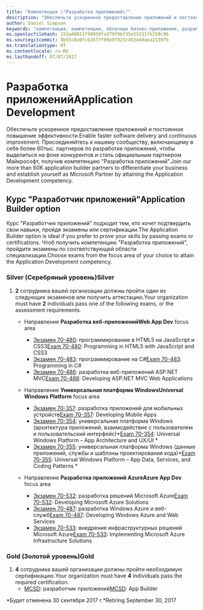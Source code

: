```yaml
---
title: "Компетенция \"Разработка приложений\""
description: "Обеспечьте ускоренное предоставление приложений и постоянное повышение эффективности. Присоединяйтесь к нашему сообществу, включающему в себя более 60тыс. партнеров по разработке приложений, чтобы выделиться на фоне конкурентов и стать официальным партнером Майкрософт, получив компетенцию \"Разработка приложений\"."
author: Daniel Simpson
keywords: "компетенция, компетенции, облачные бизнес-приложения, разработка приложений"
ms.openlocfilehash: 153a40815f99950fa379f9bf35e55151fb159c96
ms.sourcegitcommit: 8b55c0a9fc63577f09a97923c453e4daea21397b
ms.translationtype: HT
ms.contentlocale: ru-RU
ms.lasthandoff: 07/07/2017
---
```

# <a name="application-development"></a><span data-ttu-id="10437-105">Разработка приложений</span><span class="sxs-lookup"><span data-stu-id="10437-105">Application Development</span></span> 

<span data-ttu-id="10437-106">Обеспечьте ускоренное предоставление приложений и постоянное повышение эффективности.</span><span class="sxs-lookup"><span data-stu-id="10437-106">Enable faster software delivery and continuous improvement.</span></span> <span data-ttu-id="10437-107">Присоединяйтесь к нашему сообществу, включающему в себя более 60тыс. партнеров по разработке приложений, чтобы выделиться на фоне конкурентов и стать официальным партнером Майкрософт, получив компетенцию "Разработка приложений".</span><span class="sxs-lookup"><span data-stu-id="10437-107">Join our more than 60K application builder partners to differentiate your business and establish yourself as Microsoft Partner by attaining the Application Development competency.</span></span>

## <a name="application-builder-option"></a><span data-ttu-id="10437-108">Курс "Разработчик приложений"</span><span class="sxs-lookup"><span data-stu-id="10437-108">Application Builder option</span></span>
<span data-ttu-id="10437-109">Курс "Разработчик приложений" подходит тем, кто хочет подтвердить свои навыки, пройдя экзамены или сертификации.</span><span class="sxs-lookup"><span data-stu-id="10437-109">The Application Builder option is ideal if you prefer to prove your skills by passing exams or certifications.</span></span>  <span data-ttu-id="10437-110">Чтоб получить компетенцию "Разработка приложений", пройдите экзамены по соответствующей области специализации.</span><span class="sxs-lookup"><span data-stu-id="10437-110">Choose exams from the focus area of your choice to attain the Application Development competency.</span></span>


### <a name="silver"></a><span data-ttu-id="10437-111">Silver (Серебряный уровень)</span><span class="sxs-lookup"><span data-stu-id="10437-111">Silver</span></span>
1. <span data-ttu-id="10437-112">**2** сотрудника вашей организации должны пройти один из следующих экзаменов или получить аттестацию.</span><span class="sxs-lookup"><span data-stu-id="10437-112">Your organization must have **2** individuals pass one of the following exams, or the assessment requirements.</span></span>

    - <span data-ttu-id="10437-113">Направление **Разработка веб-приложений**</span><span class="sxs-lookup"><span data-stu-id="10437-113">**Web App Dev** focus area</span></span>
        - <span data-ttu-id="10437-114">[Экзамен 70-480](https://www.microsoft.com/en-us/learning/exam-70-480.aspx): программирование в HTML5 на JavaScript и CSS3</span><span class="sxs-lookup"><span data-stu-id="10437-114">[Exam 70-480](https://www.microsoft.com/en-us/learning/exam-70-480.aspx): Programming in HTML5 with JavaScript and CSS3</span></span>  
        - <span data-ttu-id="10437-115">[Экзамен 70-483](https://www.microsoft.com/en-us/learning/exam-70-483.aspx): программирование на C#</span><span class="sxs-lookup"><span data-stu-id="10437-115">[Exam 70-483](https://www.microsoft.com/en-us/learning/exam-70-483.aspx): Programming in C#</span></span> 
        - <span data-ttu-id="10437-116">[Экзамен 70-486](https://www.microsoft.com/en-us/learning/exam-70-486.aspx): разработка веб-приложений ASP.NET MVC</span><span class="sxs-lookup"><span data-stu-id="10437-116">[Exam 70-486](https://www.microsoft.com/en-us/learning/exam-70-486.aspx): Developing ASP.NET MVC Web Applications</span></span>  

    - <span data-ttu-id="10437-117">Направление **Универсальная платформа Windows**</span><span class="sxs-lookup"><span data-stu-id="10437-117">**Universal Windows Platform** focus area</span></span>
        - <span data-ttu-id="10437-118">[Экзамен 70-357](https://www.microsoft.com/en-us/learning/exam-70-357.aspx): разработка приложений для мобильных устройств</span><span class="sxs-lookup"><span data-stu-id="10437-118">[Exam 70-357](https://www.microsoft.com/en-us/learning/exam-70-357.aspx): Developing Mobile Apps</span></span> 
        - <span data-ttu-id="10437-119">[Экзамен 70-354](https://www.microsoft.com/en-us/learning/exam-70-354.aspx): универсальная платформа Windows (архитектура приложений, взаимодействие с пользователем и пользовательский интерфейс)\*</span><span class="sxs-lookup"><span data-stu-id="10437-119">[Exam 70-354](https://www.microsoft.com/en-us/learning/exam-70-354.aspx): Universal Windows Platform – App Architecture and UX/UI \*</span></span>  
        - <span data-ttu-id="10437-120">[Экзамен 70-355](https://www.microsoft.com/en-us/learning/exam-70-355.aspx): универсальная платформа Windows (данные приложений, службы и шаблоны проектирования кода)\*</span><span class="sxs-lookup"><span data-stu-id="10437-120">[Exam 70-355](https://www.microsoft.com/en-us/learning/exam-70-355.aspx): Universal Windows Platform – App Data, Services, and Coding Patterns \*</span></span>  

    - <span data-ttu-id="10437-121">Направление **Разработка приложений Azure**</span><span class="sxs-lookup"><span data-stu-id="10437-121">**Azure App Dev** focus area</span></span>
        - <span data-ttu-id="10437-122">[Экзамен 70-532](https://www.microsoft.com/en-us/learning/exam-70-532.aspx): разработка решений Microsoft Azure</span><span class="sxs-lookup"><span data-stu-id="10437-122">[Exam 70-532](https://www.microsoft.com/en-us/learning/exam-70-532.aspx): Developing Microsoft Azure Solutions</span></span> 
        - <span data-ttu-id="10437-123">[Экзамен 70-487](https://www.microsoft.com/en-us/learning/exam-70-487.aspx): разработка Windows Azure и веб-служб</span><span class="sxs-lookup"><span data-stu-id="10437-123">[Exam 70-487](https://www.microsoft.com/en-us/learning/exam-70-487.aspx): Developing Windows Azure and Web Services</span></span>
        - <span data-ttu-id="10437-124">[Экзамен 70-533](https://www.microsoft.com/en-us/learning/exam-70-533.aspx): внедрение инфраструктурных решений Microsoft Azure</span><span class="sxs-lookup"><span data-stu-id="10437-124">[Exam 70-533](https://www.microsoft.com/en-us/learning/exam-70-533.aspx): Implementing Microsoft Azure Infrastructure Solutions</span></span>   


### <a name="gold"></a><span data-ttu-id="10437-125">Gold (Золотой уровень)</span><span class="sxs-lookup"><span data-stu-id="10437-125">Gold</span></span>
1. <span data-ttu-id="10437-126">**4** сотрудника вашей организации должны пройти необходимую сертификацию.</span><span class="sxs-lookup"><span data-stu-id="10437-126">Your organization must have **4** individuals pass the required certification.</span></span>
    - <span data-ttu-id="10437-127">[MCSD](https://www.microsoft.com/en-us/learning/mcsd-app-builder-certification.aspx): разработчик приложений</span><span class="sxs-lookup"><span data-stu-id="10437-127">[MCSD](https://www.microsoft.com/en-us/learning/mcsd-app-builder-certification.aspx): App Builder</span></span> 

<span data-ttu-id="10437-128">\*Будет отменена 30 сентября 2017 г.</span><span class="sxs-lookup"><span data-stu-id="10437-128">\*Retiring September 30, 2017</span></span>
